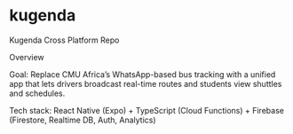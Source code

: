 # kugenda
Kugenda Cross Platform Repo

Overview

Goal: Replace CMU Africa’s WhatsApp-based bus tracking with a unified app that lets drivers broadcast real-time routes and students view shuttles and schedules.

Tech stack: React Native (Expo) + TypeScript (Cloud Functions) + Firebase (Firestore, Realtime DB, Auth, Analytics)
